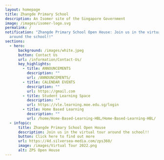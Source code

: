 ```yaml
---
layout: homepage
title: Zhangde Primary School
description: An Isomer site of the Singapore Government
image: /images/isomer-logo.svg
permalink: /
notification: "Zhangde Primary School Open House: Join us in the virtual tour
  around the school!!"
sections:
  - hero:
      background: /images/white.jpeg
      button: Contact Us
      url: /information/Contact-Us/
      key_highlights:
        - title: ANNOUNCEMENTS
          description: ""
          url: /ANNOUNCEMENTS/
        - title: CALENDAR EVENTS
          description: ""
          url: https://gmail.com
        - title: Student Learning Space
          description: ""
          url: https://vle.learning.moe.edu.sg/login
        - title: Home Based Learning
          description: ""
          url: /home/Home-Based-Learning-HBL/Home-Based-Learning-HBL/
  - infopic:
      title: Zhangde Primary School Open House
      description: Join us in the virtual tour around the school!!
      button: Click here to find out more
      url: https://4d.silversea-media.com/zps360/
      image: /images/Virtual Tour 2022.png
      alt: ZPS Open House
---
```

